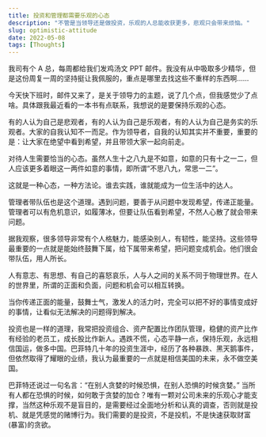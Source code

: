 ```yaml
---
title: 投资和管理都需要乐观的心态
description: "不管是当领导还是做投资，乐观的人总能收获更多，悲观只会带来烦恼。"
slug: optimistic-attitude
date: 2022-05-08
tags: [Thoughts]
---
```


我司有个 A 总，每周都给我们发鸡汤文 PPT 邮件。我没有从中吸取多少精华，但是这份周复一周的坚持挺让我佩服的，重点是哪里去找这些不重样的东西啊……

今天快下班时，邮件又来了，是关于领导力的主题，说了几个点，但我感觉少了点啥。具体跟我最近看的一本书有点联系，我想说的是要保持乐观的心态。

有的人认为自己是悲观者，有的人认为自己是乐观者，有的人认为自己是务实的乐观者。大家的自我认知不一而足。作为领导者，自我的认知其实并不重要，重要的是：让大家在绝望中看到希望，并且带领大家一起向前走。

<!-- truncate -->

对待人生需要恰当的心态。虽然人生十之八九是不如意，如意的只有十之一二，但人应该更多着眼这一两件如意的事情，即所谓“不思八九，常思一二”。

这就是一种心态，一种方法论。谁去实践，谁就能成为一位生活中的达人。

管理者带队伍也是这个道理。遇到问题，要善于从问题中发现希望，传递正能量。管理者可以有危机意识，如履薄冰，但要让队伍看到希望，不然人心散了就会带来问题。

据我观察，很多领导非常有个人格魅力，能感染别人，有韧性，能坚持。这些领导最重要的一点就是能始终鼓舞下属，给下属带来希望，把问题变成机会。他们很会带队伍，用人所长。

人有意志、有思想、有自己的喜怒哀乐，人与人之间的关系不同于物理世界。在人的世界里，所谓的正面和负面，问题和机会可以相互转换。

当你传递正面的能量，鼓舞士气，激发人的活力时，完全可以把不好的事情变成好的事情，让看似无法解决的问题得到解决。

投资也是一样的道理，我常把投资组合、资产配置比作团队管理，稳健的资产比作有经验的老员工，成长股比作新人。遇跌不慌，心态平静一点，保持乐观，永远相信国运，做多中国。巴菲特几十年的投资生涯中，经历了各种暴跌、黑天鹅事件，但依然取得了耀眼的业绩，我认为最重要的一点就是相信美国的未来，永不做空美国。

巴菲特还说过一句名言：“在别人贪婪的时候恐惧，在别人恐惧的时候贪婪。” 当所有人都在恐惧的时候，如何敢于贪婪的加仓？唯有一颗对公司未来的乐观心才能支撑，当然这种乐观不是盲目的，是需要经过全面地分析和认真的调查，否则就是投机、就是凭感觉的赌博行为。我们需要的是投资，不是投机，不是快速获取财富(暴富)的贪欲。
